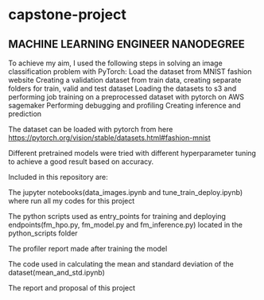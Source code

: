 # capstone-project
## MACHINE LEARNING ENGINEER NANODEGREE

To achieve my aim, I used the following steps in solving an image classification problem with PyTorch: Load the dataset from MNIST fashion website Creating a validation dataset from train data, creating separate folders for train, valid and test dataset Loading the datasets to s3 and performing job training on a preprocessed dataset with pytorch on AWS sagemaker Performing debugging and profiling Creating inference and prediction

The dataset can be loaded with pytorch from here https://pytorch.org/vision/stable/datasets.html#fashion-mnist

Different pretrained models were tried with different hyperparameter tuning to achieve a good result based on accuracy.

Included in this repository are:

The jupyter notebooks(data_images.ipynb and tune_train_deploy.ipynb) where run all my codes for this project

The python scripts used as entry_points for training and deploying endpoints(fm_hpo.py, fm_model.py and fm_inference.py) located in the python_scripts folder

The profiler report made after training the model

The code used in calculating the mean and standard deviation of the dataset(mean_and_std.ipynb)

The report and proposal of this project
